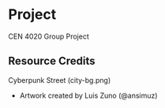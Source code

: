 # Project
CEN 4020 Group Project

## Resource Credits
Cyberpunk Street (city-bg.png)
- Artwork created by Luis Zuno (@ansimuz)

